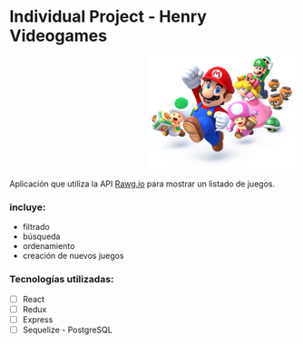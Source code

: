 
# Individual Project - Henry Videogames

<p align="right">
  <img height="200" src="./videogame.png" />
</p>

Aplicación que utiliza la API [Rawg.io](https://Rawg.io) para mostrar un listado de juegos.

### incluye:
- filtrado 
- búsqueda
- ordenamiento 
- creación de nuevos juegos

### Tecnologías utilizadas:

- [ ] React
- [ ] Redux
- [ ] Express
- [ ] Sequelize - PostgreSQL
